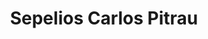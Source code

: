 ---
title: "Sepelios Carlos Pitrau"
url: /general-san-martin/sepelios-carlos-pitrau/
shop: directores de funerarias
---